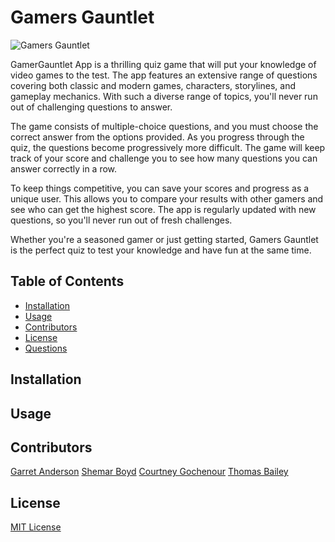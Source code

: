 # Gamers Gauntlet

![Gamers Gauntlet](https://cdn.discordapp.com/attachments/676295815085424645/1100455521716273332/GG-Background.png)

GamerGauntlet App is a thrilling quiz game that will put your knowledge of video games to the test. The app features an extensive range of questions covering both classic and modern games, characters, storylines, and gameplay mechanics. With such a diverse range of topics, you'll never run out of challenging questions to answer.

The game consists of multiple-choice questions, and you must choose the correct answer from the options provided. As you progress through the quiz, the questions become progressively more difficult. The game will keep track of your score and challenge you to see how many questions you can answer correctly in a row.

To keep things competitive, you can save your scores and progress as a unique user. This allows you to compare your results with other gamers and see who can get the highest score. The app is regularly updated with new questions, so you'll never run out of fresh challenges.

Whether you're a seasoned gamer or just getting started, Gamers Gauntlet is the perfect quiz to test your knowledge and have fun at the same time.

## Table of Contents

- [Installation](#installation)
- [Usage](#usage)
- [Contributors](#contributors)
- [License](#license)
- [Questions](#questions)

## Installation


## Usage



## Contributors

[Garret Anderson](https://github.com/GarrettAnderson)
[Shemar Boyd](https://github.com/marii9)
[Courtney Gochenour](https://github.com/CourtneyGoch)
[Thomas Bailey](https://github.com/tjb47-dev)


## License

[MIT License]()
